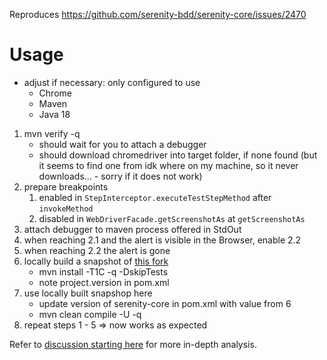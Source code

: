 Reproduces https://github.com/serenity-bdd/serenity-core/issues/2470

# Usage

- adjust if necessary: only configured to use
  - Chrome
  - Maven
  - Java 18

1. mvn verify -q
   - should wait for you to attach a debugger
   - should download chromedriver into target folder, if none found (but it seems to find one from idk where on my machine, so it never downloads... - sorry if it does not work)
2. prepare breakpoints
   1. enabled in `StepInterceptor.executeTestStepMethod` after `invokeMethod`
   2. disabled in `WebDriverFacade.getScreenshotAs` at `getScreenshotAs`
3. attach debugger to maven process offered in StdOut
4. when reaching 2.1 and the alert is visible in the Browser, enable 2.2
5. when reaching 2.2 the alert is gone
6. locally build a snapshot of [this fork](https://github.com/Zsar/serenity-core/tree/fix/2470-cannotCauseAlertWithoutDestroyingIt)
   - mvn install -T1C -q -DskipTests
   - note project.version in pom.xml
7. use locally built snapshop here
   - update version of serenity-core in pom.xml with value from 6
   - mvn clean compile -U -q
8. repeat steps 1 - 5 => now works as expected

Refer to [discussion starting here](https://github.com/serenity-bdd/serenity-core/issues/2470#issuecomment-1221334308) for more in-depth analysis.

